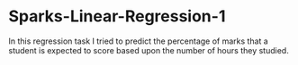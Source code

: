 # Sparks-Linear-Regression-1
In this regression task I tried to predict the percentage of marks that a student is expected to score based upon the number of hours they studied.
